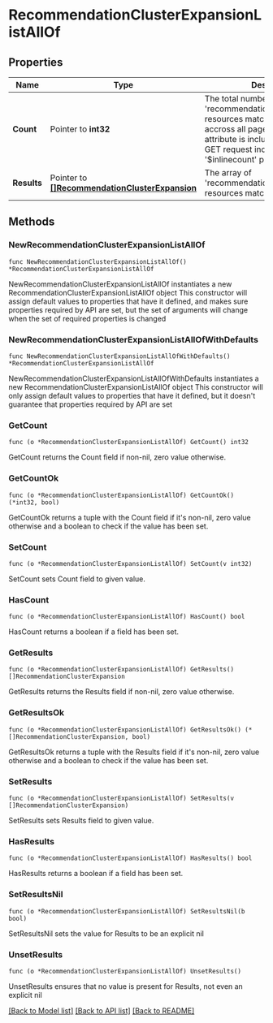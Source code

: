 # RecommendationClusterExpansionListAllOf

## Properties

Name | Type | Description | Notes
------------ | ------------- | ------------- | -------------
**Count** | Pointer to **int32** | The total number of &#39;recommendation.ClusterExpansion&#39; resources matching the request, accross all pages. The &#39;Count&#39; attribute is included when the HTTP GET request includes the &#39;$inlinecount&#39; parameter. | [optional] 
**Results** | Pointer to [**[]RecommendationClusterExpansion**](RecommendationClusterExpansion.md) | The array of &#39;recommendation.ClusterExpansion&#39; resources matching the request. | [optional] 

## Methods

### NewRecommendationClusterExpansionListAllOf

`func NewRecommendationClusterExpansionListAllOf() *RecommendationClusterExpansionListAllOf`

NewRecommendationClusterExpansionListAllOf instantiates a new RecommendationClusterExpansionListAllOf object
This constructor will assign default values to properties that have it defined,
and makes sure properties required by API are set, but the set of arguments
will change when the set of required properties is changed

### NewRecommendationClusterExpansionListAllOfWithDefaults

`func NewRecommendationClusterExpansionListAllOfWithDefaults() *RecommendationClusterExpansionListAllOf`

NewRecommendationClusterExpansionListAllOfWithDefaults instantiates a new RecommendationClusterExpansionListAllOf object
This constructor will only assign default values to properties that have it defined,
but it doesn't guarantee that properties required by API are set

### GetCount

`func (o *RecommendationClusterExpansionListAllOf) GetCount() int32`

GetCount returns the Count field if non-nil, zero value otherwise.

### GetCountOk

`func (o *RecommendationClusterExpansionListAllOf) GetCountOk() (*int32, bool)`

GetCountOk returns a tuple with the Count field if it's non-nil, zero value otherwise
and a boolean to check if the value has been set.

### SetCount

`func (o *RecommendationClusterExpansionListAllOf) SetCount(v int32)`

SetCount sets Count field to given value.

### HasCount

`func (o *RecommendationClusterExpansionListAllOf) HasCount() bool`

HasCount returns a boolean if a field has been set.

### GetResults

`func (o *RecommendationClusterExpansionListAllOf) GetResults() []RecommendationClusterExpansion`

GetResults returns the Results field if non-nil, zero value otherwise.

### GetResultsOk

`func (o *RecommendationClusterExpansionListAllOf) GetResultsOk() (*[]RecommendationClusterExpansion, bool)`

GetResultsOk returns a tuple with the Results field if it's non-nil, zero value otherwise
and a boolean to check if the value has been set.

### SetResults

`func (o *RecommendationClusterExpansionListAllOf) SetResults(v []RecommendationClusterExpansion)`

SetResults sets Results field to given value.

### HasResults

`func (o *RecommendationClusterExpansionListAllOf) HasResults() bool`

HasResults returns a boolean if a field has been set.

### SetResultsNil

`func (o *RecommendationClusterExpansionListAllOf) SetResultsNil(b bool)`

 SetResultsNil sets the value for Results to be an explicit nil

### UnsetResults
`func (o *RecommendationClusterExpansionListAllOf) UnsetResults()`

UnsetResults ensures that no value is present for Results, not even an explicit nil

[[Back to Model list]](../README.md#documentation-for-models) [[Back to API list]](../README.md#documentation-for-api-endpoints) [[Back to README]](../README.md)


